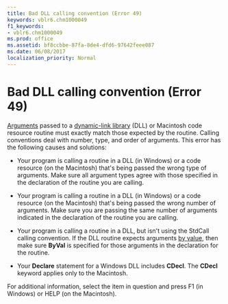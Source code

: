 ```yaml
---
title: Bad DLL calling convention (Error 49)
keywords: vblr6.chm1000049
f1_keywords:
- vblr6.chm1000049
ms.prod: office
ms.assetid: bf8ccbbe-87fa-8de4-dfd6-97642feee087
ms.date: 06/08/2017
localization_priority: Normal
---
```



# Bad DLL calling convention (Error 49)

[Arguments](../../Glossary/vbe-glossary.md#argument) passed to a [dynamic-link library](../../Glossary/vbe-glossary.md#dynamic-link-library-dll) (DLL) or Macintosh code resource routine must exactly match those expected by the routine. Calling conventions deal with number, type, and order of arguments. This error has the following causes and solutions:



- Your program is calling a routine in a DLL (in Windows) or a code resource (on the Macintosh) that's being passed the wrong type of arguments. Make sure all argument types agree with those specified in the declaration of the routine you are calling.
    
- Your program is calling a routine in a DLL (in Windows) or a code resource (on the Macintosh) that's being passed the wrong number of arguments. Make sure you are passing the same number of arguments indicated in the declaration of the routine you are calling.
    
- Your program is calling a routine in a DLL, but isn't using the StdCall calling convention. If the DLL routine expects arguments [by value](../../Glossary/vbe-glossary.md#by-value), then make sure  **ByVal** is specified for those arguments in the declaration for the routine.
    
- Your  **Declare** statement for a Windows DLL includes **CDecl**. The **CDecl** keyword applies only to the Macintosh.
    

For additional information, select the item in question and press F1 (in Windows) or HELP (on the Macintosh).

